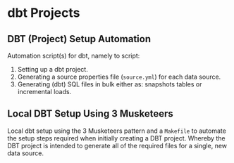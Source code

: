 # dbt Projects

## DBT (Project) Setup Automation

Automation script(s) for dbt, namely to script:

1) Setting up a dbt project.
2) Generating a source properties file (`source.yml`) for each data source.
3) Generating (dbt) SQL files in bulk either as: snapshots tables or incremental loads.

## Local DBT Setup Using 3 Musketeers

Local dbt setup using the 3 Musketeers pattern and a `Makefile` to automate the setup steps required when initially creating a DBT project.
Whereby the DBT project is intended to generate all of the required files for a single, new data source.
